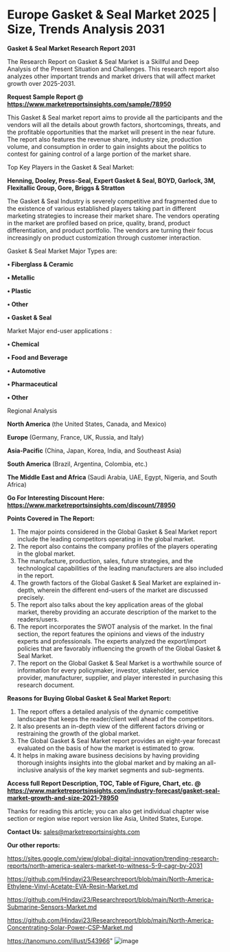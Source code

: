 # Europe Gasket & Seal Market 2025 | Size, Trends Analysis 2031

<strong>Gasket & Seal Market Research Report 2031</strong>

The Research Report on Gasket & Seal Market is a Skillful and Deep Analysis of the Present Situation and Challenges. This research report also analyzes other important trends and market drivers that will affect market growth over 2025-2031.

<strong>Request Sample Report @ <a href=https://www.marketreportsinsights.com/sample/78950>https://www.marketreportsinsights.com/sample/78950</a></strong>

This Gasket & Seal market report aims to provide all the participants and the vendors will all the details about growth factors, shortcomings, threats, and the profitable opportunities that the market will present in the near future. The report also features the revenue share, industry size, production volume, and consumption in order to gain insights about the politics to contest for gaining control of a large portion of the market share.

Top Key Players in the Gasket & Seal Market:

<strong>Henning, Dooley, Press-Seal, Expert Gasket & Seal, BOYD, Garlock, 3M, Flexitallic Group, Gore, Briggs & Stratton</strong>

The Gasket & Seal Industry is severely competitive and fragmented due to the existence of various established players taking part in different marketing strategies to increase their market share. The vendors operating in the market are profiled based on price, quality, brand, product differentiation, and product portfolio. The vendors are turning their focus increasingly on product customization through customer interaction.

Gasket & Seal Market Major Types are:

<strong>• Fiberglass & Ceramic

• Metallic

• Plastic

• Other

• Gasket & Seal</strong>

Market Major end-user applications :

<strong>• Chemical

• Food and Beverage

• Automotive

• Pharmaceutical

• Other</strong>

Regional Analysis

</u><strong><b>North America</b></strong> (the United States, Canada, and Mexico)

<strong><b>Europe </b></strong>(Germany, France, UK, Russia, and Italy)

<strong><b>Asia-Pacific</b></strong> (China, Japan, Korea, India, and Southeast Asia)

<strong><b>South America</b></strong> (Brazil, Argentina, Colombia, etc.)

<strong><b>The Middle East and Africa</b></strong> (Saudi Arabia, UAE, Egypt, Nigeria, and South Africa)

<strong>Go For Interesting Discount Here: <a href=https://www.marketreportsinsights.com/discount/78950>https://www.marketreportsinsights.com/discount/78950</a></strong>

<strong>Points Covered in The Report:</strong>
<ol>
  <li>The major points considered in the Global Gasket & Seal Market report include the leading competitors operating in the global market.</li>
  <li>The report also contains the company profiles of the players operating in the global market.</li>
  <li>The manufacture, production, sales, future strategies, and the technological capabilities of the leading manufacturers are also included in the report.</li>
  <li>The growth factors of the Global Gasket & Seal Market are explained in-depth, wherein the different end-users of the market are discussed precisely.</li>
  <li>The report also talks about the key application areas of the global market, thereby providing an accurate description of the market to the readers/users.</li>
  <li>The report incorporates the SWOT analysis of the market. In the final section, the report features the opinions and views of the industry experts and professionals. The experts analyzed the export/import policies that are favorably influencing the growth of the Global Gasket & Seal Market.</li>
  <li>The report on the Global Gasket & Seal Market is a worthwhile source of information for every policymaker, investor, stakeholder, service provider, manufacturer, supplier, and player interested in purchasing this research document.</li>
</ol>
<strong>Reasons for Buying Global Gasket & Seal Market Report:</strong>

<ol>
  <li>The report offers a detailed analysis of the dynamic competitive landscape that keeps the reader/client well ahead of the competitors.</li>
  <li>It also presents an in-depth view of the different factors driving or restraining the growth of the global market.</li>
  <li>The Global Gasket & Seal Market report provides an eight-year forecast evaluated on the basis of how the market is estimated to grow.</li>
  <li>It helps in making aware business decisions by having providing thorough insights insights into the global market and by making an all-inclusive analysis of the key market segments and sub-segments.</li>
</ol>
<strong>Access full Report Description, TOC, Table of Figure, Chart, etc. @ <a href=https://www.marketreportsinsights.com/industry-forecast/gasket-seal-market-growth-and-size-2021-78950>https://www.marketreportsinsights.com/industry-forecast/gasket-seal-market-growth-and-size-2021-78950</a></strong>


Thanks for reading this article; you can also get individual chapter wise section or region wise report version like Asia, United States, Europe.

<strong>Contact Us:</strong>
sales@marketreportsinsights.com

<strong>Our other reports:</strong>

<a href=https://sites.google.com/view/global-digital-innovation/trending-research-reports/north-america-sealers-market-to-witness-5-9-cagr-by-2031>https://sites.google.com/view/global-digital-innovation/trending-research-reports/north-america-sealers-market-to-witness-5-9-cagr-by-2031</a>

<a href=https://github.com/Hindavi23/Researchreport/blob/main/North-America-Ethylene-Vinyl-Acetate-EVA-Resin-Market.md>https://github.com/Hindavi23/Researchreport/blob/main/North-America-Ethylene-Vinyl-Acetate-EVA-Resin-Market.md</a>

<a href=https://github.com/Hindavi23/Researchreport/blob/main/North-America-Submarine-Sensors-Market.md>https://github.com/Hindavi23/Researchreport/blob/main/North-America-Submarine-Sensors-Market.md</a>

<a href=https://github.com/Hindavi23/Researchreport/blob/main/North-America-Concentrating-Solar-Power-CSP-Market.md>https://github.com/Hindavi23/Researchreport/blob/main/North-America-Concentrating-Solar-Power-CSP-Market.md</a>

<a href=https://tanomuno.com/illust/543966>https://tanomuno.com/illust/543966</a>"
![image](https://github.com/user-attachments/assets/7faf9ddc-1f1c-4051-9265-10b4c7d4b3ff)
